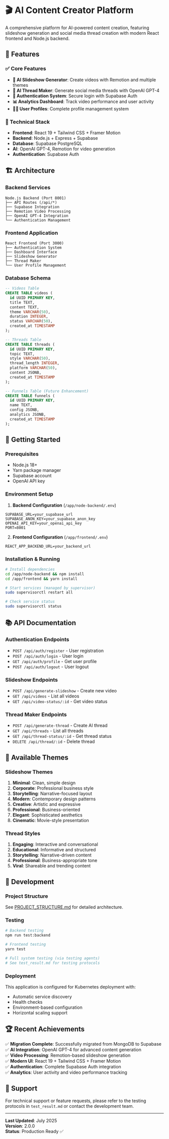 # 🎬 AI Content Creator Platform

A comprehensive platform for AI-powered content creation, featuring slideshow generation and social media thread creation with modern React frontend and Node.js backend.

## 🚀 Features

### ✅ Core Features
- **🎥 AI Slideshow Generator**: Create videos with Remotion and multiple themes
- **🧵 AI Thread Maker**: Generate social media threads with OpenAI GPT-4
- **👤 Authentication System**: Secure login with Supabase Auth
- **📊 Analytics Dashboard**: Track video performance and user activity
- **👨‍💼 User Profiles**: Complete profile management system

### 🔧 Technical Stack
- **Frontend**: React 19 + Tailwind CSS + Framer Motion
- **Backend**: Node.js + Express + Supabase
- **Database**: Supabase PostgreSQL
- **AI**: OpenAI GPT-4, Remotion for video generation
- **Authentication**: Supabase Auth

## 🏗️ Architecture

### Backend Services
```
Node.js Backend (Port 8001)
├── API Routes (/api/*)
├── Supabase Integration
├── Remotion Video Processing
├── OpenAI GPT-4 Integration
└── Authentication Management
```

### Frontend Application
```
React Frontend (Port 3000)
├── Authentication System
├── Dashboard Interface
├── Slideshow Generator
├── Thread Maker
└── User Profile Management
```

### Database Schema
```sql
-- Videos Table
CREATE TABLE videos (
  id UUID PRIMARY KEY,
  title TEXT,
  content TEXT,
  theme VARCHAR(50),
  duration INTEGER,
  status VARCHAR(50),
  created_at TIMESTAMP
);

-- Threads Table
CREATE TABLE threads (
  id UUID PRIMARY KEY,
  topic TEXT,
  style VARCHAR(50),
  thread_length INTEGER,
  platform VARCHAR(50),
  content JSONB,
  created_at TIMESTAMP
);

-- Funnels Table (Future Enhancement)
CREATE TABLE funnels (
  id UUID PRIMARY KEY,
  name TEXT,
  config JSONB,
  analytics JSONB,
  created_at TIMESTAMP
);
```

## 🚦 Getting Started

### Prerequisites
- Node.js 18+
- Yarn package manager
- Supabase account
- OpenAI API key

### Environment Setup

1. **Backend Configuration** (`/app/node-backend/.env`)
```env
SUPABASE_URL=your_supabase_url
SUPABASE_ANON_KEY=your_supabase_anon_key
OPENAI_API_KEY=your_openai_api_key
PORT=8001
```

2. **Frontend Configuration** (`/app/frontend/.env`)
```env
REACT_APP_BACKEND_URL=your_backend_url
```

### Installation & Running

```bash
# Install dependencies
cd /app/node-backend && npm install
cd /app/frontend && yarn install

# Start services (managed by supervisor)
sudo supervisorctl restart all

# Check service status
sudo supervisorctl status
```

## 📚 API Documentation

### Authentication Endpoints
- `POST /api/auth/register` - User registration
- `POST /api/auth/login` - User login
- `GET /api/auth/profile` - Get user profile
- `POST /api/auth/logout` - User logout

### Slideshow Endpoints
- `POST /api/generate-slideshow` - Create new video
- `GET /api/videos` - List all videos
- `GET /api/video-status/:id` - Get video status

### Thread Maker Endpoints
- `POST /api/generate-thread` - Create AI thread
- `GET /api/threads` - List all threads
- `GET /api/thread-status/:id` - Get thread status
- `DELETE /api/thread/:id` - Delete thread

## 🎨 Available Themes

### Slideshow Themes
1. **Minimal**: Clean, simple design
2. **Corporate**: Professional business style
3. **Storytelling**: Narrative-focused layout
4. **Modern**: Contemporary design patterns
5. **Creative**: Artistic and expressive
6. **Professional**: Business-oriented
7. **Elegant**: Sophisticated aesthetics
8. **Cinematic**: Movie-style presentation

### Thread Styles
1. **Engaging**: Interactive and conversational
2. **Educational**: Informative and structured
3. **Storytelling**: Narrative-driven content
4. **Professional**: Business-appropriate tone
5. **Viral**: Shareable and trending content

## 🔧 Development

### Project Structure
See [PROJECT_STRUCTURE.md](./PROJECT_STRUCTURE.md) for detailed architecture.

### Testing
```bash
# Backend testing
npm run test:backend

# Frontend testing
yarn test

# Full system testing (via testing agents)
# See test_result.md for testing protocols
```

### Deployment
This application is configured for Kubernetes deployment with:
- Automatic service discovery
- Health checks
- Environment-based configuration
- Horizontal scaling support

## 🏆 Recent Achievements

✅ **Migration Complete**: Successfully migrated from MongoDB to Supabase  
✅ **AI Integration**: OpenAI GPT-4 for advanced content generation  
✅ **Video Processing**: Remotion-based slideshow generation  
✅ **Modern UI**: React 19 + Tailwind CSS + Framer Motion  
✅ **Authentication**: Complete Supabase Auth integration  
✅ **Analytics**: User activity and video performance tracking  

## 🤝 Support

For technical support or feature requests, please refer to the testing protocols in `test_result.md` or contact the development team.

---

**Last Updated**: July 2025  
**Version**: 2.0.0  
**Status**: Production Ready ✅